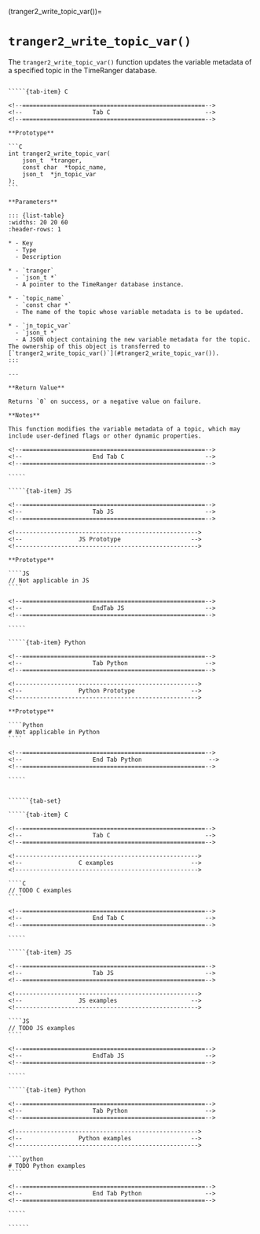 <!-- ============================================================== -->
(tranger2_write_topic_var())=
# `tranger2_write_topic_var()`
<!-- ============================================================== -->

The `tranger2_write_topic_var()` function updates the variable metadata of a specified topic in the TimeRanger database.

<!------------------------------------------------------------>
<!--                    Prototypes                          -->
<!------------------------------------------------------------>

``````{tab-set}

`````{tab-item} C

<!--====================================================-->
<!--                    Tab C                           -->
<!--====================================================-->

**Prototype**

```C
int tranger2_write_topic_var(
    json_t  *tranger,
    const char  *topic_name,
    json_t  *jn_topic_var
);
```

**Parameters**

::: {list-table}
:widths: 20 20 60
:header-rows: 1

* - Key
  - Type
  - Description

* - `tranger`
  - `json_t *`
  - A pointer to the TimeRanger database instance.

* - `topic_name`
  - `const char *`
  - The name of the topic whose variable metadata is to be updated.

* - `jn_topic_var`
  - `json_t *`
  - A JSON object containing the new variable metadata for the topic. The ownership of this object is transferred to [`tranger2_write_topic_var()`](#tranger2_write_topic_var()).
:::

---

**Return Value**

Returns `0` on success, or a negative value on failure.

**Notes**

This function modifies the variable metadata of a topic, which may include user-defined flags or other dynamic properties.

<!--====================================================-->
<!--                    End Tab C                       -->
<!--====================================================-->

`````

`````{tab-item} JS

<!--====================================================-->
<!--                    Tab JS                          -->
<!--====================================================-->

<!---------------------------------------------------->
<!--                JS Prototype                    -->
<!---------------------------------------------------->

**Prototype**

````JS
// Not applicable in JS
````

<!--====================================================-->
<!--                    EndTab JS                       -->
<!--====================================================-->

`````

`````{tab-item} Python

<!--====================================================-->
<!--                    Tab Python                      -->
<!--====================================================-->

<!---------------------------------------------------->
<!--                Python Prototype                -->
<!---------------------------------------------------->

**Prototype**

````Python
# Not applicable in Python
````

<!--====================================================-->
<!--                    End Tab Python                   -->
<!--====================================================-->

`````

``````

<!------------------------------------------------------------>
<!--                    Examples                            -->
<!------------------------------------------------------------>

```````{dropdown} Examples

``````{tab-set}

`````{tab-item} C

<!--====================================================-->
<!--                    Tab C                           -->
<!--====================================================-->

<!---------------------------------------------------->
<!--                C examples                      -->
<!---------------------------------------------------->

````C
// TODO C examples
````

<!--====================================================-->
<!--                    End Tab C                       -->
<!--====================================================-->

`````

`````{tab-item} JS

<!--====================================================-->
<!--                    Tab JS                          -->
<!--====================================================-->

<!---------------------------------------------------->
<!--                JS examples                     -->
<!---------------------------------------------------->

````JS
// TODO JS examples
````

<!--====================================================-->
<!--                    EndTab JS                       -->
<!--====================================================-->

`````

`````{tab-item} Python

<!--====================================================-->
<!--                    Tab Python                      -->
<!--====================================================-->

<!---------------------------------------------------->
<!--                Python examples                 -->
<!---------------------------------------------------->

````python
# TODO Python examples
````

<!--====================================================-->
<!--                    End Tab Python                  -->
<!--====================================================-->

`````

``````

```````
